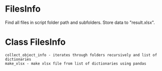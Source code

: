 # FilesInfo
Find all files in script folder path and subfolders. Store data to "result.xlsx".

# Class FilesInfo
	collect_object_info - iterates through folders recursively and list of dictionaries
	make_xlsx - make xlsx file from list of dictionaries using pandas
